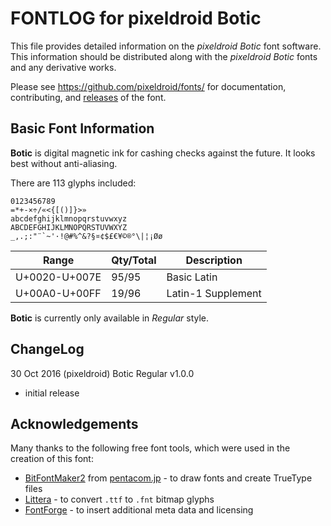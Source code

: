 # FONTLOG for pixeldroid Botic

This file provides detailed information on the _pixeldroid Botic_ font software.
This information should be distributed along with the _pixeldroid Botic_ fonts and any derivative works.

Please see https://github.com/pixeldroid/fonts/ for documentation, contributing, and [releases][releases] of the font.


## Basic Font Information

**Botic** is digital magnetic ink for cashing checks against the future. It looks best without anti-aliasing.

There are 113 glyphs included:

    0123456789
    =*+-×÷/«<{[()]}>»
    abcdefghijklmnopqrstuvwxyz
    ABCDEFGHIJKLMNOPQRSTUVWXYZ
    _,.;:"¨`~'·!@#%^&?§¤¢$£€¥©®°\|¦¡Øø

| Range         | Qty/Total | Description |
| ------------- | --------- | ----------- |
| U+0020-U+007E | 95/95     | Basic Latin |
| U+00A0-U+00FF | 19/96     | Latin-1 Supplement |

**Botic** is currently only available in _Regular_ style.


## ChangeLog

30 Oct 2016 (pixeldroid) Botic Regular v1.0.0
* initial release


## Acknowledgements

Many thanks to the following free font tools, which were used in the creation of this font:

* [BitFontMaker2][bitfont2] from [pentacom.jp][pentacom] - to draw fonts and create TrueType files
* [Littera][littera] - to convert `.ttf` to `.fnt` bitmap glyphs
* [FontForge][fontforge] - to insert additional meta data and licensing


[bitfont2]: http://www.pentacom.jp/pentacom/bitfontmaker2/ "Bitmap font editor for pixel enthusiast"
[pentacom]: http://www.pentacom.jp/pentacom/
[littera]: http://kvazars.com/littera/
[fontforge]: http://fontforge.github.io/ "Free (libre) font editor for Windows, Mac OS X and GNU+Linux"
[releases]: https://github.com/pixeldroid/fonts/releases/ "pixeldroid font releases"
